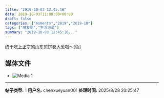```yaml
---
title: "2019-10-03 12:45:16"
date: 2019-10-03T11:00:00+08:00
draft: false
categories: ["moments","2019","2019-10"]
tags: ["朋友圈","生活记录"]
summary: "2019-10-03 12:45:16..."
---
```


终于吃上正宗的山东煎饼卷大葱啦～[色]

## 媒体文件

- ![Media 1](/Moments/photos/2019-10-03/201910031245160.jpg)

---

**帖子类型:** 1
**用户名:** chenxueyuan001
**处理时间:** 2025/8/28 20:25:47